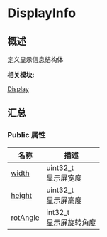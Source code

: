 # DisplayInfo


## 概述

定义显示信息结构体

**相关模块:**

[Display](_display.md)


## 汇总


### Public 属性

  | 名称 | 描述 | 
| -------- | -------- |
| [width](_display.md#width-19) | uint32_t<br/>显示屏宽度 | 
| [height](_display.md#height-18) | uint32_t<br/>显示屏高度 | 
| [rotAngle](_display.md#rotangle) | int32_t<br/>显示屏旋转角度 | 
